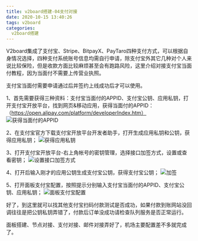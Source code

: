 ```yaml
---
title: v2board搭建-04支付对接
date: 2020-10-15 13:40:26
tags: v2board
categories:
  v2board搭建
---
```

V2board集成了支付宝、Stripe、BitpayX、PayTaro四种支付方式，可以根据自身情况选择，四种支付系统账号信息均需自行申请，除支付宝外其它几种对个人来说比较保险，但是收款方面比较麻烦甚至会有跑路风险，这里介绍对接支付宝当面付教程，因为当面付不需要上传营业执照。

支付宝当面付需要申请通过后并签约上线成功后才可以使用。


1、首先需要获得三种资料：支付宝当面付的APPID、支付宝公钥、应用私钥，打开支付宝开放平台，找到网页&移动应用，获得当面付的APPID：（https://open.alipay.com/platform/developerIndex.htm）
![](https://niupic.com/images/2020/10/15/8Srk.JPG "获得当面付的APPID")

2、在支付宝官方下载支付宝开放平台开发者助手，打开生成应用私钥和公钥，获得应用私钥；
![](https://niupic.com/images/2020/10/15/8Srl.webp "获得应用私钥")


3、打开支付宝开放平台-右上角帐号的密钥管理，选择接口加签方式，设置或查看密钥；
![](https://niupic.com/images/2020/10/15/8Srm.JPG "设置接口加签方式")


4、打开后输入刚才的应用公钥生成支付宝公钥，获得支付宝公钥；
![](https://niupic.com/images/2020/10/15/8Srn.webp "加签")


5、打开面板支付宝配置，按照提示分别输入支付宝当面付的APPID、支付宝公钥、应用私钥；
![](https://niupic.com/images/2020/10/15/8Sro.webp "面板支付宝配置")

好了，到这里就可以找其他支付宝扫码付款测试是否成功，如果付款到账网站没回调往往是把公钥私钥弄错了，付款后订单没成功请检查队列服务是否正常运行。

面板搭建、节点对接、支付对接、邮件对接弄好了，机场主要配置差不多就完成了。
